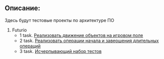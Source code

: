 ## Описание:

Здесь будут тестовые проекты по архитектуре ПО

1. Futurio
    - 1 task. [Реализовать движение объектов на игровом поле](arch_futurio/app/task1/README.md)
    - 2 task. [Реализовать операции начала и завершения длительных операций](arch_futurio/app/task2/README.md)
    - 3 task. [Исчерпывающий набор тестов](arch_futurio/app/task3/README.md)